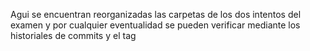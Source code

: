 Agui se encuentran reorganizadas las carpetas de los dos intentos del examen y por cualquier eventualidad se pueden verificar mediante los historiales de commits y el tag
